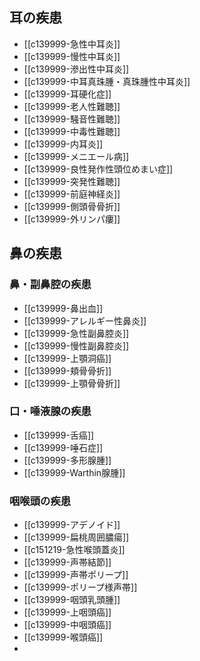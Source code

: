 ## 耳の疾患
- [[c139999-急性中耳炎]]
- [[c139999-慢性中耳炎]]
- [[c139999-滲出性中耳炎]]
- [[c139999-中耳真珠腫・真珠腫性中耳炎]]
- [[c139999-耳硬化症]]
- [[c139999-老人性難聴]]
- [[c139999-騒音性難聴]]
- [[c139999-中毒性難聴]]
- [[c139999-内耳炎]]
- [[c139999-メニエール病]]
- [[c139999-良性発作性頭位めまい症]]
- [[c139999-突発性難聴]]
- [[c139999-前庭神経炎]]
- [[c139999-側頭骨骨折]]
- [[c139999-外リンパ瘻]]
## 鼻の疾患
### 鼻・副鼻腔の疾患
- [[c139999-鼻出血]]
- [[c139999-アレルギー性鼻炎]]
- [[c139999-急性副鼻腔炎]]
- [[c139999-慢性副鼻腔炎]]
- [[c139999-上顎洞癌]]
- [[c139999-頬骨骨折]]
- [[c139999-上顎骨骨折]]
### 口・唾液腺の疾患
- [[c139999-舌癌]]
- [[c139999-唾石症]]
- [[c139999-多形腺腫]]
- [[c139999-Warthin腺腫]]
### 咽喉頭の疾患
- [[c139999-アデノイド]]
- [[c139999-扁桃周囲膿瘍]]
- [[c151219-急性喉頭蓋炎]]
- [[c139999-声帯結節]]
- [[c139999-声帯ポリープ]]
- [[c139999-ポリープ様声帯]]
- [[c139999-咽頭乳頭腫]]
- [[c139999-上咽頭癌]]
- [[c139999-中咽頭癌]]
- [[c139999-喉頭癌]]
- 

